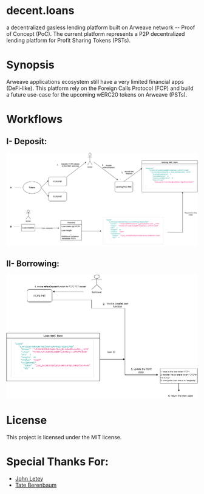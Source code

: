 # decent.loans
a decentralized gasless lending platform built on Arweave network -- Proof of Concept (PoC). The current platform represents a P2P decentralized lending platform for Profit Sharing Tokens (PSTs).

# Synopsis
Arweave applications ecosystem still have a very limited financial apps (DeFi-like). This platform rely on the Foreign Calls Protocol (FCP) and build a future use-case for the upcoming wERC20 tokens on Arweave (PSTs).

# Workflows

## I- Deposit:

<center><img src="./media/diagram.png"></center>

## II- Borrowing:

<center><img src="./media/borrowing.png"></center>

# License
This project is licensed under the MIT license.

# Special Thanks For:
<ul>
  <li><a href="https://github.com/johnletey">John Letey</a></li>
  <li><a href="https://github.com/t8"> Tate Berenbaum </a></li>
</ul>
